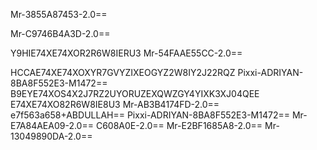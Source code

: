 

Mr-3855A87453-2.0==

Mr-C9746B4A3D-2.0==

Y9HIE74XE74XOR2R6W8IERU3
Mr-54FAAE55CC-2.0==

HCCAE74XE74XOXYR7GVYZIXEOGYZ2W8IY2J22RQZ
Pixxi-ADRIYAN-8BA8F552E3-M1472==
B9EYE74XOS4X2J7RZ2UYORUZEXQWZGY4YIXK3XJ04QEE
E74XE74XO82R6W8IE8U3
Mr-AB3B4174FD-2.0==
e7f563a658+ABDULLAH==
Pixxi-ADRIYAN-8BA8F552E3-M1472==
Mr-E7A84AEA09-2.0==
C608A0E-2.0==
Mr-E2BF1685A8-2.0==
Mr-13049890DA-2.0==
